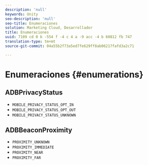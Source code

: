 ```yaml
---
description: 'null'
keywords: Unity
seo-description: 'null'
seo-title: Enumeraciones
solution: Marketing Cloud, Desarrollador
title: Enumeraciones
uuid: 7109 cd 0 b -554 f -4 c 4 a -9 acc -4 b 60812 fb 747
translation-type: tm+mt
source-git-commit: 04a55b2f73a5ed7fe629ff8ab06217fafd3a2c71

---
```



# Enumeraciones {#enumerations}

## ADBPrivacyStatus

* `MOBILE_PRIVACY_STATUS_OPT_IN`
* `MOBILE_PRIVACY_STATUS_OPT_OUT`
* `MOBILE_PRIVACY_STATUS_UNKNOWN`

## ADBBeaconProximity

* `PROXIMITY_UNKNOWN`
* `PROXIMITY_IMMEDIATE`
* `PROXIMITY_NEAR`
* `PROXIMITY_FAR`

